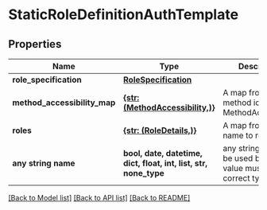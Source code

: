# StaticRoleDefinitionAuthTemplate


## Properties
Name | Type | Description | Notes
------------ | ------------- | ------------- | -------------
**role_specification** | [**RoleSpecification**](RoleSpecification.md) |  | 
**method_accessibility_map** | [**{str: (MethodAccessibility,)}**](MethodAccessibility.md) | A map from a method identifier to MethodAccessibility | 
**roles** | [**{str: (RoleDetails,)}**](RoleDetails.md) | A map from role name to role details | [optional] 
**any string name** | **bool, date, datetime, dict, float, int, list, str, none_type** | any string name can be used but the value must be the correct type | [optional]

[[Back to Model list]](../README.md#documentation-for-models) [[Back to API list]](../README.md#documentation-for-api-endpoints) [[Back to README]](../README.md)



